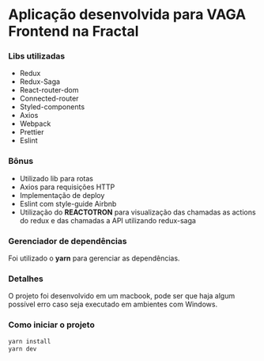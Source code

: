 # Aplicação desenvolvida para VAGA Frontend na Fractal

### Libs utilizadas

- Redux
- Redux-Saga
- React-router-dom
- Connected-router
- Styled-components
- Axios
- Webpack
- Prettier
- Eslint

### Bônus

- Utilizado lib para rotas
- Axios para requisições HTTP
- Implementação de deploy
- Eslint com style-guide Airbnb
- Utilização do **REACTOTRON** para visualização das chamadas as actions do redux e das chamadas a API utilizando redux-saga

### Gerenciador de dependências

Foi utilizado o **yarn** para gerenciar as dependências.

### Detalhes

O projeto foi desenvolvido em um macbook, pode ser que haja algum possível erro caso seja executado em ambientes com Windows.

### Como iniciar o projeto

```bash
yarn install
yarn dev
```
